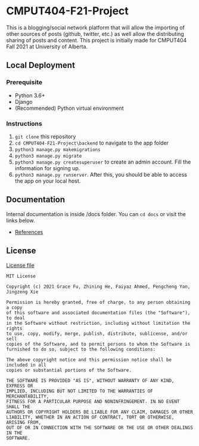 # CMPUT404-F21-Project

This is a blogging/social network platform that will allow the importing of other sources of posts (github, twitter, etc.) as well allow the distributing sharing of posts and content. This project is initially made for CMPUT404 Fall 2021 at University of Alberta.

## Local Deployment
### Prerequisite
- Python 3.6+
- Django
- (Recommended) Python virtual environment

### Instructions
1. `git clone` this repository
2. `cd CMPUT404-F21-Project\backend` to navigate to the app folder
3. `python3 manage.py makemigrations`
4. `python3 manage.py migrate`
5. `python3 manage.py createsuperuser` to create an admin account. Fill the information for signing up.
6. `python3 manage.py runserver`. After this, you should be able to access the app on your local host.

## Documentation
Internal documentation is inside /docs folder. You can `cd docs` or visit the links below.
- [References](https://github.com/GraceFu/CMPUT404-F21-Project/blob/main/docs/references.md)

## License
[License file](https://github.com/GraceFu/CMPUT404-F21-Project/blob/main/LICENSE)
```
MIT License

Copyright (c) 2021 Grace Fu, Zhining He, Faiyaz Ahmed, Pengcheng Yan, Jingzeng Xie

Permission is hereby granted, free of charge, to any person obtaining a copy
of this software and associated documentation files (the "Software"), to deal
in the Software without restriction, including without limitation the rights
to use, copy, modify, merge, publish, distribute, sublicense, and/or sell
copies of the Software, and to permit persons to whom the Software is
furnished to do so, subject to the following conditions:

The above copyright notice and this permission notice shall be included in all
copies or substantial portions of the Software.

THE SOFTWARE IS PROVIDED "AS IS", WITHOUT WARRANTY OF ANY KIND, EXPRESS OR
IMPLIED, INCLUDING BUT NOT LIMITED TO THE WARRANTIES OF MERCHANTABILITY,
FITNESS FOR A PARTICULAR PURPOSE AND NONINFRINGEMENT. IN NO EVENT SHALL THE
AUTHORS OR COPYRIGHT HOLDERS BE LIABLE FOR ANY CLAIM, DAMAGES OR OTHER
LIABILITY, WHETHER IN AN ACTION OF CONTRACT, TORT OR OTHERWISE, ARISING FROM,
OUT OF OR IN CONNECTION WITH THE SOFTWARE OR THE USE OR OTHER DEALINGS IN THE
SOFTWARE.
```
